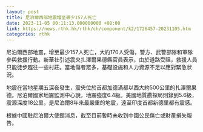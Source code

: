 ```yaml
---
layout: post
title: 尼泊爾西部地震增至最少157人死亡
date: 2023-11-05 00:11:13.000000000 +08:00
link: https://news.rthk.hk/rthk/ch/component/k2/1726457-20231105.htm
categories: rthk
---
```


尼泊爾西部地震，增至最少157人死亡，大約170人受傷，警方、武警部隊和軍隊參與救援行動。新華社引述震央扎澤爾果德縣官員表示，由於道路受阻，救援人員只能徒步趕往一些村莊。當地傷者眾多，基礎設施和人力資源不足以應對緊急狀況。

地震在當地星期五深夜發生，震央位於首都加德滿都以西大約500公里的扎澤爾果德。尼泊爾國家地震監測中心說，地震強度6.4級。美國地質勘探局則錄到5.6級，震源深度18公里，是尼泊爾8年來最嚴重的地震，遠至印度首都新德里都有震感。

根據中國駐尼泊爾大使館消息，截至目前暫時未收到中國公民傷亡或財產損失報告。

